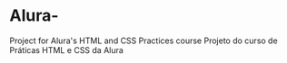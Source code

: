 # Alura-
Project for Alura's HTML and CSS Practices course
Projeto do curso de Práticas HTML e CSS da Alura
